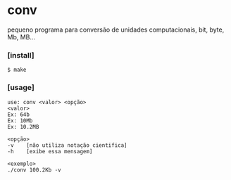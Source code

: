 conv
===

pequeno programa para conversão de unidades computacionais, bit, byte, Mb, MB...

### [install]
    $ make
  
### [usage]
    use: conv <valor> <opção>
    <valor>
    Ex: 64b
    Ex: 10Mb
    Ex: 10.2MB

    <opção>
    -v    [não utiliza notação cientifica]
    -h    [exibe essa mensagem]

    <exemplo>
    ./conv 100.2Kb -v

